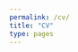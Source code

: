 ```yaml
---
permalink: /cv/
title: "CV"
type: pages
---
```


<object data="{{ site.url }}{{ site.baseurl }}/cv-github-feb22.pdf" width="1000" height="1000" type="application/pdf"></object>

